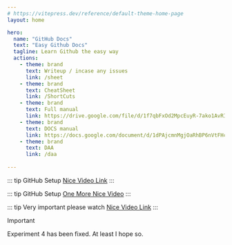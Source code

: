 ```yaml
---
# https://vitepress.dev/reference/default-theme-home-page
layout: home

hero:
  name: "GitHub Docs"
  text: "Easy Github Docs"
  tagline: Learn Github the easy way
  actions:
    - theme: brand
      text: Writeup / incase any issues
      link: /sheet
    - theme: brand
      text: CheatSheet
      link: /ShortCuts
    - theme: brand
      text: Full manual
      link: https://drive.google.com/file/d/1f7qbFxOd2MpcEuyR-7ako1AvRIg2Gh72/view?usp=drive_link
    - theme: brand
      text: DOCS manual
      link: https://docs.google.com/document/d/1dPAjcmnMgjOaRhBP6nVtFHcU5wxkH2m3/edit?usp=sharing&ouid=109215094949178450708&rtpof=true&sd=true
    - theme: brand
      text: DAA
      link: /daa
      
---
```


::: tip
GitHub Setup
[Nice Video Link](https://www.youtube.com/watch?v=AdzKzlp66sQ)
:::

::: tip
GitHub Setup
[One More Nice Video](https://youtu.be/q8EevlEpQ2A?si=LRRqI6M0P-GNSGlX)
:::

::: tip
Very important please watch
[Nice Video Link](https://www.youtube.com/watch?v=dQw4w9WgXcQ)
:::

> [!IMPORTANT]
> Experiment 4 has been fixed. At least I hope so.
